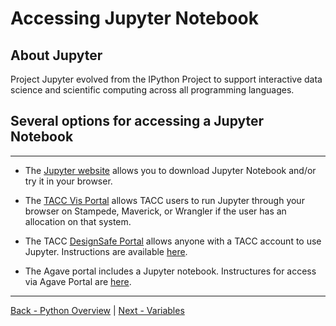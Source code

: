# Accessing Jupyter Notebook

## About Jupyter

Project Jupyter evolved from the IPython Project to support interactive data science and 
scientific computing across all programming languages. 
 
## Several options for accessing a Jupyter Notebook

---
* The [Jupyter website](https://www.jupyter.org) allows you to download Jupyter Notebook and/or try it in your browser.

* The [TACC Vis Portal](https://vis.tacc.utexas.edu) allows TACC users to run Jupyter 
through your browser on Stampede, Maverick, or Wrangler if the user has an allocation on that system.

* The TACC [DesignSafe Portal](https://www.designsafe-ci.org) allows anyone with a TACC account to use Jupyter.  Instructions are available [here](intro_to_python_012_designsafe.md).

* The Agave portal includes a Jupyter notebook.  Instructures for access via Agave Portal are [here](intro_to_python_013_agave.md).

---

[Back - Python Overview](../intro_to_python.md) | [Next - Variables](intro_to_python_020_variables.md) 
